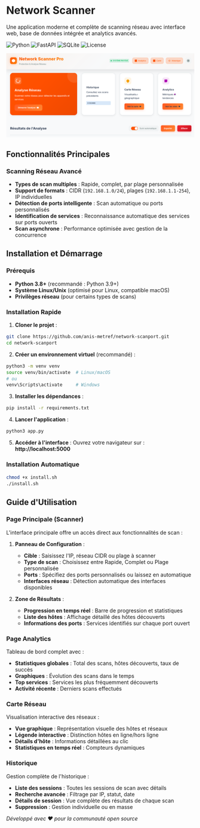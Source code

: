 #  Network Scanner   

Une application moderne et complète de scanning réseau avec interface web, base de données intégrée et analytics avancés.

![Python](https://img.shields.io/badge/Python-3.8+-blue.svg)
![FastAPI](https://img.shields.io/badge/FastAPI-0.104+-green.svg)
![SQLite](https://img.shields.io/badge/SQLite-3.0+-orange.svg)
![License](https://img.shields.io/badge/License-MIT-yellow.svg)

![network-scan](./screenshot.png)


##  Fonctionnalités Principales

###  Scanning Réseau Avancé
- **Types de scan multiples** : Rapide, complet, par plage personnalisée
- **Support de formats** : CIDR (`192.168.1.0/24`), plages (`192.168.1.1-254`), IP individuelles
- **Détection de ports intelligente** : Scan automatique ou ports personnalisés
- **Identification de services** : Reconnaissance automatique des services sur ports ouverts
- **Scan asynchrone** : Performance optimisée avec gestion de la concurrence

## Installation et Démarrage

### Prérequis
- **Python 3.8+** (recommandé : Python 3.9+)
- **Système Linux/Unix** (optimisé pour Linux, compatible macOS)
- **Privilèges réseau** (pour certains types de scans)

### Installation Rapide

1. **Cloner le projet** :
```bash
git clone https://github.com/anis-metref/network-scanport.git
cd network-scanport
```

2. **Créer un environnement virtuel** (recommandé) :
```bash
python3 -m venv venv
source venv/bin/activate  # Linux/macOS
# ou
venv\Scripts\activate     # Windows
```

3. **Installer les dépendances** :
```bash
pip install -r requirements.txt
```

4. **Lancer l'application** :
```bash
python3 app.py
```

5. **Accéder à l'interface** :
Ouvrez votre navigateur sur : **http://localhost:5000**

### Installation Automatique
```bash
chmod +x install.sh
./install.sh
```

##  Guide d'Utilisation

###  Page Principale (Scanner)
L'interface principale offre un accès direct aux fonctionnalités de scan :

1. **Panneau de Configuration** :
   - **Cible** : Saisissez l'IP, réseau CIDR ou plage à scanner
   - **Type de scan** : Choisissez entre Rapide, Complet ou Plage personnalisée
   - **Ports** : Spécifiez des ports personnalisés ou laissez en automatique
   - **Interfaces réseau** : Détection automatique des interfaces disponibles

2. **Zone de Résultats** :
   - **Progression en temps réel** : Barre de progression et statistiques
   - **Liste des hôtes** : Affichage détaillé des hôtes découverts
   - **Informations des ports** : Services identifiés sur chaque port ouvert

###  Page Analytics
Tableau de bord complet avec :
- **Statistiques globales** : Total des scans, hôtes découverts, taux de succès
- **Graphiques** : Évolution des scans dans le temps
- **Top services** : Services les plus fréquemment découverts
- **Activité récente** : Derniers scans effectués

###  Carte Réseau
Visualisation interactive des réseaux :
- **Vue graphique** : Représentation visuelle des hôtes et réseaux
- **Légende interactive** : Distinction hôtes en ligne/hors ligne
- **Détails d'hôte** : Informations détaillées au clic
- **Statistiques en temps réel** : Compteurs dynamiques

###  Historique
Gestion complète de l'historique :
- **Liste des sessions** : Toutes les sessions de scan avec détails
- **Recherche avancée** : Filtrage par IP, statut, date
- **Détails de session** : Vue complète des résultats de chaque scan
- **Suppression** : Gestion individuelle ou en masse

*Développé avec ❤️ pour la communauté open source*

</div>
